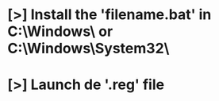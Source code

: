 # [>] Install the 'filename.bat' in C:\Windows\ or C:\Windows\System32\
# [>] Launch de '.reg' file

